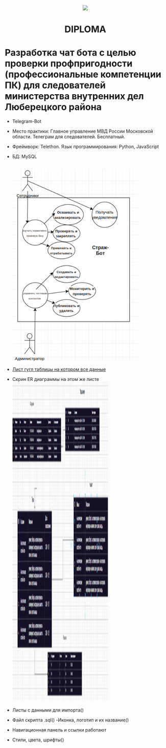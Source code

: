 <div id="header" align="center">
  <img src="https://yaart-web-alice-images.s3.yandex.net/e1cebdf2a28811f0be580a76bcb91d52:1" width="300"/>
</div>
<center><h1>DIPLOMA</h1></center>
<h1>Разработка чат бота с целью проверки профпригодности (профессиональные компетенции ПК) для следователей министерства внутренних дел Люберецкого района</h1>


- Telegram-Bot
- Место практики: Главное управление МВД России Московской области. Телеграм для следователей. Бесплатный. 
- Фреймворк: Telethon. Язык программирования: Python, JavaScript
- БД: MySQL

  <br><img height="600" alt="Варианты использования Use Case" src="https://github.com/Gasis0/Diplom/blob/main/2025-10-09_10-54.png" />
- [Лист гугл таблицы на котором все данные]("https://docs.google.com/spreadsheets/d/15udLNjHYGbWl8MxxBbcsBMidjyZFeXHHuiYJWrhxb2M/edit?usp=sharing")
- Скрин ER диаграммы на этом же листе <br><img height="1000" src="https://github.com/Gasis0/Diplom/blob/main/2025-10-08_22-06-43.png" width="300"/>
- Листы с данными для импорта()
- Файл скрипта .sql()
-Иконка, логотип и их название()
- Навигационная панель и ссылки работают
- Стили, цвета, шрифты()
